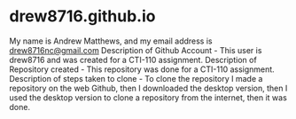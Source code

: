 # drew8716.github.io
My name is Andrew Matthews, and my email address is drew8716nc@gmail.com
Description of Github Account - This user is drew8716 and was created for a CTI-110 assignment.
Description of Repository created - This repository was done for a CTI-110 assignment.
Description of steps taken to clone - To clone the repository I made a repository on the web Github, then I downloaded the desktop version, then I used the desktop version to clone a repository from the internet, then it was done.
